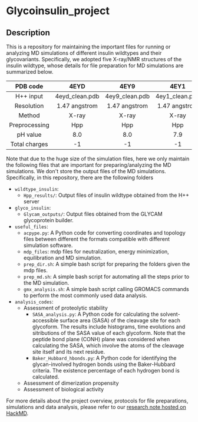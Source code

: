 Glycoinsulin_project
=======================

## Description
This is a repository for maintaining the important files for running or analyzing MD simulations of different insulin wildtypes and their glycovariants. Specifically, we adopted five X-ray/NMR structures of the insulin wildtype, whose details for file preparation for MD simulations are summarized below. 

| PDB code      | 4EYD           | 4EY9           | 4EY1           | 3I3Z                   | 2MVC               |
|:-------------:|:--------------:|:--------------:|:--------------:|:----------------------:|:------------------:|
| H++ input   | 4eyd_clean.pdb | 4ey9_clean.pdb | 4ey1_clean.pdb | 3i3z_clean_mutated.pdb | 2mvc_clean_noH.pdb |
| Resolution    | 1.47 angstrom  | 1.47 angstrom  | 1.47 angstrom  | 1.60 angstrom          | N/A      |
| Method        | X-ray          | X-ray          | X-ray          | X-ray                  | NMR                |
| Preprocessing | Hpp            | Hpp            | Hpp            | PyMol + Hpp            | PyMol + Hpp        |
| pH value      | 8.0            | 8.0            | 7.9            | 6.9                    | 7.3                |
| Total charges | -1             | -1             | -1             | -1                     | -1                 |

Note that due to the huge size of the simulation files, here we only maintain the following files that are important for preparing/analyzing the MD simulations. We don't store the output files of the MD simulations. Specifically, in this repository, there are the following folders
- `wildtype_insulin`:
  - `Hpp_results/`: Output files of insulin wildtype obtained from the H++ server
- `glyco_insulin`:
  - `Glycam_outputs/`: Output files obtained from the GLYCAM glycoprotein builder.
- `useful_files`:
  - `acpype.py`: A Python code for converting coordinates and topology files between different the formats compatible with different simulation software. 
  -  `mdp_files`: mdp files for neutralization, energy minimization, equilibration and MD simulation. 
  - `prep_dir.sh`: A simple bash script for preparing the folders given the mdp files. 
  - `prep_md.sh`: A simple bash script for automating all the steps prior to the MD simulation. 
  - `gmx_analysis.sh`: A simple bash script calling GROMACS commands to perform the most commonly used data analysis.
- `analysis_codes`: 
  - Assessment of proteolytic stability
    - `SASA_analysis.py`: A Python code for calculating the solvent-accessible surface area (SASA) of the cleavage site for each glycoform. The results include histograms, time evolutions and sitributions of the SASA value of each glycoform. Note that the peptide bond plane (CONH) plane was considered when calculating the SASA, which involve the atoms of the cleavage site itself and its next residue. 
    - `Baker_Hubbard_hbonds.py`: A Python code for identifying the glycan-involved hydrogen bonds using the Baker-Hubbard criteria. The existence percentage of each hydrogen bond is calculated. 
  - Assessment of dimerization propensity
  - Assessment of biological activity


For more details about the project overview, protocols for file preparations, simulations and data analysis, please refer to our [research note hosted on HackMD](https://hackmd.io/@WeiTseHsu/glycoengineering).




